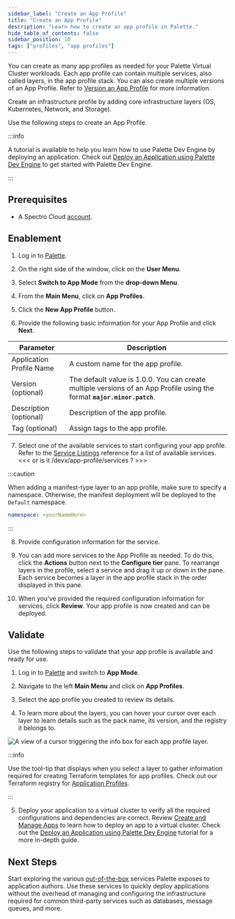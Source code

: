 ```yaml
---
sidebar_label: "Create an App Profile"
title: "Create an App Profile"
description: "Learn how to create an app profile in Palette."
hide_table_of_contents: false
sidebar_position: 10
tags: ["profiles", "app profiles"]
---
```



You can create as many app profiles as needed for your Palette Virtual Cluster workloads. Each app profile can contain multiple services, also called layers, in the app profile stack. You can also create multiple versions of an App Profile. Refer to [Version an App Profile](version-app-profile.md) for more information. 

Create an infrastructure profile by adding core infrastructure layers (OS, Kubernetes, Network, and Storage).

Use the following steps to create an App Profile.

:::info

A tutorial is available to help you learn how to use Palette Dev Engine by deploying an application. Check out [Deploy an Application using Palette Dev Engine](../../devx/apps/deploy-app.md) to get started with Palette Dev Engine.

:::


## Prerequisites

* A Spectro Cloud [account](https://www.spectrocloud.com/get-started/).

## Enablement

1. Log in to [Palette](https://console.spectrocloud.com).

2. On the right side of the window, click on the **User Menu**.

3. Select **Switch to App Mode** from the **drop-down Menu**.

4. From the **Main Menu**, click on **App Profiles**.

5. Click the **New App Profile** button. 

6. Provide the following basic information for your App Profile and click **Next**.

| **Parameter**           | **Description**  |
|-------------------------|---------------------|
|Application Profile Name | A custom name for the app profile.|
|Version (optional) | The default value is 1.0.0. You can create multiple versions of an App Profile using the format **`major.minor.patch`**.  |
|Description (optional)   | Description of the app profile. | 
|Tag (optional)           | Assign tags to the app profile.|

7. Select one of the available services to start configuring your app profile. Refer to the [Service Listings](/devx/app-profile/services/service-listings/) reference for a list of available services. <<< or is it /devx/app-profile/services ? >>> 

  :::caution

  When adding a manifest-type layer to an app profile, make sure to specify a namespace. Otherwise, the manifest deployment will be deployed to the `Default` namespace.

  ```yaml
  namespace: <yourNameHere>
  ```
  :::

8. Provide configuration information for the service.

9. You can add more services to the App Profile as needed. To do this, click the **Actions** button next to the **Configure tier** pane. To rearrange layers in the profile, select a service and drag it up or down in the pane. Each service becomes a layer in the app profile stack in the order displayed in this pane.

10. When you've provided the required configuration information for services, click **Review**. Your app profile is now created and can be deployed.  


## Validate

Use the following steps to validate that your app profile is available and ready for use.

1. Log in to [Palette](https://console.spectrocloud.com) and switch to **App Mode**.

2. Navigate to the left **Main Menu** and click on **App Profiles**.

3. Select the app profile you created to review its details.

4. To learn more about the layers, you can hover your cursor over each layer to learn details such as the pack name, its version, and the registry it belongs to.

 ![A view of a cursor triggering the info box for each app profile layer.](/devx_app-profile_create-app-profile_app-layer-infoboxes.png)
 
 :::info
 
 Use the tool-tip that displays when you select a layer to gather information required for creating Terraform templates for app profiles. Check out our Terraform registry for [Application Profiles](https://registry.terraform.io/providers/spectrocloud/spectrocloud/latest/docs/resources/application_profile).
 
 :::

5. Deploy your application to a virtual cluster to verify all the required configurations and dependencies are correct. Review [Create and Manage Apps](../../devx/apps/create-app.md) to learn how to deploy an app to a virtual cluster. Check out the [Deploy an Application using Palette Dev Engine](../../devx/apps/deploy-app.md) tutorial for a more in-depth guide.

## Next Steps

Start exploring the various [out-of-the-box](../../devx/app-profile/services/services.md) services Palette exposes to application authors. Use these services to quickly deploy applications without the overhead of managing and configuring the infrastructure required for common third-party services such as databases, message queues, and more.



